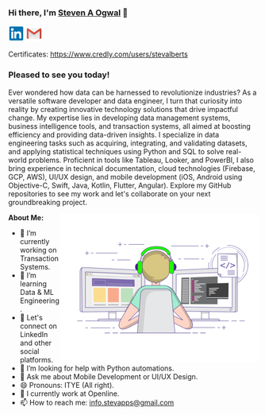 ### Hi there, I'm <a href="https://stevalberts.github.io/" target="_blank" title="StevalbertS">Steven A Ogwal</a> 👋

[![LinkedIn Profile](images/linkedin.png)](https://linkedin.com/in/triet-trinh) 
[![Gmail Profile](images/gmail.png)](mailto:info.stevapps@gmail.com)

Certificates: https://www.credly.com/users/stevalberts

### Pleased to see you today!

Ever wondered how data can be harnessed to revolutionize industries? As a versatile software developer and data engineer, I turn that curiosity into reality by creating innovative technology solutions that drive impactful change. My expertise lies in developing data management systems, business intelligence tools, and transaction systems, all aimed at boosting efficiency and providing data-driven insights. I specialize in data engineering tasks such as acquiring, integrating, and validating datasets, and applying statistical techniques using Python and SQL to solve real-world problems. Proficient in tools like Tableau, Looker, and PowerBI, I also bring experience in technical documentation, cloud technologies (Firebase, GCP, AWS), UI/UX design, and mobile development (iOS, Android using Objective-C, Swift, Java, Kotlin, Flutter, Angular). Explore my GitHub repositories to see my work and let's collaborate on your next groundbreaking project.

<img align="right" alt="Trinh Minh Triet" src="images/coding.gif" width="400"/>

**About Me:**
- 🔭 I’m currently working on Transaction Systems.
- 🌱 I’m learning Data & ML Engineering.
- 👯 Let's connect on LinkedIn and other social platforms.
- 🤔 I’m looking for help with Python automations.
- 💬 Ask me about Mobile Development or UI/UX Design.
- 😄 Pronouns: ITYE (All right).
- 🏢 I currently work at Openline.
- 📫 How to reach me: info.stevapps@gmail.com